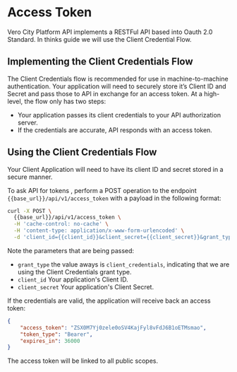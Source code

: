 # Access Token

Vero City Platform API implements a RESTFul API based into Oauth 2.0 Standard. In thinks guide we will use the Client Credential Flow.

## Implementing the Client Credentials Flow

The Client Credentials flow is recommended for use in machine-to-machine authentication.
Your application will need to securely store it’s Client ID and Secret and pass those to API in exchange for an access token. 
At a high-level, the flow only has two steps:

- Your application passes its client credentials to your API authorization server.
- If the credentials are accurate, API responds with an access token.


## Using the Client Credentials Flow
Your Client Application will need to have its client ID and secret stored in a secure manner. 

To ask API for tokens , perform a POST operation to the endpoint `{{base_url}}/api/v1/access_token` with a payload in the following format:

```bash
curl -X POST \
  {{base_url}}/api/v1/access_token \
  -H 'cache-control: no-cache' \
  -H 'content-type: application/x-www-form-urlencoded' \
  -d 'client_id={{client_id}}&client_secret={{client_secret}}&grant_type=client_credentials'

```

Note the parameters that are being passed:

- `grant_type` the value aways is `client_credentials`, indicating that we are using the Client Credentials grant type.
- `client_id` Your application's Client ID. 
- `client_secret` Your application's Client Secret.



If the credentials are valid, the application will receive back an access token:

```json
{
    "access_token": "ZSX0M7Yj0zele0oSV4KajFyl8vFdJ6B1oETMsmao",
    "token_type": "Bearer",
    "expires_in": 36000
}
```


The access token will be linked to all public scopes.
